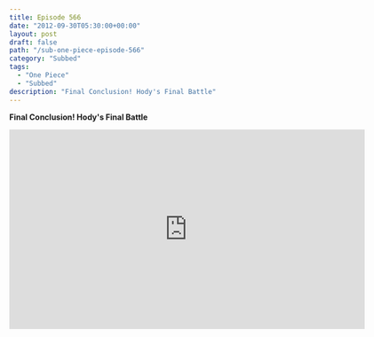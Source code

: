 ```yaml
---
title: Episode 566
date: "2012-09-30T05:30:00+00:00"
layout: post
draft: false
path: "/sub-one-piece-episode-566"
category: "Subbed"
tags:
  - "One Piece"
  - "Subbed"
description: "Final Conclusion! Hody's Final Battle"
---
```


**Final Conclusion! Hody's Final Battle**

<iframe width="640" height="360" src="https://www.rapidvideo.com/e/G6FRPFEMBB" frameborder="0" marginwidth=0 marginheight=0 scrolling=no allowfullscreen></iframe>

